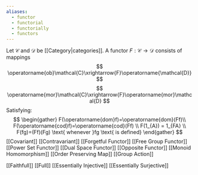 ```yaml
---
aliases:
  - functor
  - functorial
  - functorially
  - functors
---
```

Let $\mathcal{C}$ and $\mathcal{D}$ be [[Category|categories]].
A functor $F:\mathcal{C}\to \mathcal{D}$ consists of mappings
$$
\operatorname{ob}\mathcal{C}\xrightarrow{F}\operatorname{\mathcal{D}}
$$
$$
\operatorname{mor}\mathcal{C}\xrightarrow{F}\operatorname{mor}\mathcal{D}
$$
Satisfying:
$$
\begin{gather}
F(\operatorname{dom}f)=\operatorname{dom}(Ff)\\
F(\operatorname{cod}f)=\operatorname{cod}(Ff) \\
F(1_{A}) = 1_{FA} \\
F(fg)=(Ff)(Fg) \text{ whenever }fg \text{ is defined}
\end{gather}
$$
[[Covariant]]
[[Contravariant]]
[[Forgetful Functor]]
[[Free Group Functor]]
[[Power Set Functor]]
[[Dual Space Functor]]
[[Opposite Functor]]
[[Monoid Homomorphism]]
[[Order Preserving Map]]
[[Group Action]]

[[Faithfull]]
[[Full]]
[[Essentially Injective]]
[[Essentially Surjective]]